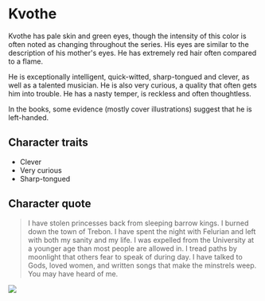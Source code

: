 # Kvothe
Kvothe has pale skin and green eyes, though the intensity of this color is often noted as changing throughout the series. His eyes are similar to the description of his mother's eyes. He has extremely red hair often compared to a flame.

He is exceptionally intelligent, quick-witted, sharp-tongued and clever, as well as a talented musician. He is also very curious, a quality that often gets him into trouble. He has a nasty temper, is reckless and often thoughtless.

In the books, some evidence (mostly cover illustrations) suggest that he is left-handed.

## Character traits
* Clever
* Very curious
* Sharp-tongued

## Character quote
> I have stolen princesses back from sleeping barrow kings.
> I burned down the town of Trebon.
> I have spent the night with Felurian and left with both my sanity and my life.
> I was expelled from the University at a younger age than most people are allowed in.
> I tread paths by moonlight that others fear to speak of during day.
> I have talked to Gods, loved women, and written songs that make the minstrels weep. 
> You may have heard of me.

<img src="https://upload.wikimedia.org/wikipedia/en/5/56/TheNameoftheWind_cover.jpg"/>
